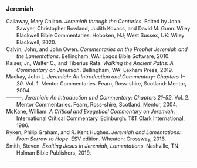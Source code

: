 ### Jeremiah

<div class="csl-bib-body" style="line-height: 1.35; margin-left: 2em; text-indent:-2em;">
  <div class="csl-entry">Callaway, Mary Chilton. <i>Jeremiah through the Centuries</i>. Edited by John Sawyer, Christopher Rowland, Judith Kovacs, and David M. Gunn. Wiley Blackwell Bible Commentaries. Hoboken, NJ; West Sussex, UK: Wiley Blackwell, 2020.</div>
  <span class="Z3988" title="url_ver=Z39.88-2004&amp;ctx_ver=Z39.88-2004&amp;rfr_id=info%3Asid%2Fzotero.org%3A2&amp;rft_val_fmt=info%3Aofi%2Ffmt%3Akev%3Amtx%3Abook&amp;rft.genre=book&amp;rft.btitle=Jeremiah%20through%20the%20Centuries&amp;rft.place=Hoboken%2C%20NJ%3B%20West%20Sussex%2C%20UK&amp;rft.publisher=Wiley%20Blackwell&amp;rft.series=Wiley%20Blackwell%20Bible%20Commentaries&amp;rft.aufirst=Mary%20Chilton&amp;rft.aulast=Callaway&amp;rft.au=Mary%20Chilton%20Callaway&amp;rft.au=John%20Sawyer&amp;rft.au=Christopher%20Rowland&amp;rft.au=Judith%20Kovacs&amp;rft.au=David%20M.%20Gunn&amp;rft.date=2020"></span>
  <div class="csl-entry">Calvin, John, and John Owen. <i>Commentaries on the Prophet Jeremiah and the Lamentations</i>. Bellingham, WA: Logos Bible Software, 2010.</div>
  <span class="Z3988" title="url_ver=Z39.88-2004&amp;ctx_ver=Z39.88-2004&amp;rfr_id=info%3Asid%2Fzotero.org%3A2&amp;rft_val_fmt=info%3Aofi%2Ffmt%3Akev%3Amtx%3Abook&amp;rft.genre=book&amp;rft.btitle=Commentaries%20on%20the%20Prophet%20Jeremiah%20and%20the%20Lamentations&amp;rft.place=Bellingham%2C%20WA&amp;rft.publisher=Logos%20Bible%20Software&amp;rft.aufirst=John&amp;rft.aulast=Calvin&amp;rft.au=John%20Calvin&amp;rft.au=John%20Owen&amp;rft.date=2010"></span>
  <div class="csl-entry">Kaiser, Jr., Walter C., and Tiberius Rata. <i>Walking the Ancient Paths: A Commentary on Jeremiah</i>. Bellingham, WA: Lexham Press, 2019.</div>
  <span class="Z3988" title="url_ver=Z39.88-2004&amp;ctx_ver=Z39.88-2004&amp;rfr_id=info%3Asid%2Fzotero.org%3A2&amp;rft_val_fmt=info%3Aofi%2Ffmt%3Akev%3Amtx%3Abook&amp;rft.genre=book&amp;rft.btitle=Walking%20the%20Ancient%20Paths%3A%20A%20Commentary%20on%20Jeremiah&amp;rft.place=Bellingham%2C%20WA&amp;rft.publisher=Lexham%20Press&amp;rft.aufirst=Jr.%2C%20Walter%20C.&amp;rft.aulast=Kaiser&amp;rft.au=Jr.%2C%20Walter%20C.%20Kaiser&amp;rft.au=Tiberius%20Rata&amp;rft.date=2019"></span>
  <div class="csl-entry">Mackay, John L. <i>Jeremiah: An Introduction and Commentary: Chapters 1–20</i>. Vol. 1. Mentor Commentaries. Fearn, Ross-shire, Scotland: Mentor, 2004.</div>
  <span class="Z3988" title="url_ver=Z39.88-2004&amp;ctx_ver=Z39.88-2004&amp;rfr_id=info%3Asid%2Fzotero.org%3A2&amp;rft_val_fmt=info%3Aofi%2Ffmt%3Akev%3Amtx%3Abook&amp;rft.genre=book&amp;rft.btitle=Jeremiah%3A%20An%20Introduction%20and%20Commentary%3A%20Chapters%201%E2%80%9320&amp;rft.place=Fearn%2C%20Ross-shire%2C%20Scotland&amp;rft.publisher=Mentor&amp;rft.series=Mentor%20Commentaries&amp;rft.aufirst=John%20L.&amp;rft.aulast=Mackay&amp;rft.au=John%20L.%20Mackay&amp;rft.date=2004"></span>
  <div class="csl-entry">———. <i>Jeremiah: An Introduction and Commentary: Chapters 21–52</i>. Vol. 2. Mentor Commentaries. Fearn, Ross-shire, Scotland: Mentor, 2004.</div>
  <span class="Z3988" title="url_ver=Z39.88-2004&amp;ctx_ver=Z39.88-2004&amp;rfr_id=info%3Asid%2Fzotero.org%3A2&amp;rft_val_fmt=info%3Aofi%2Ffmt%3Akev%3Amtx%3Abook&amp;rft.genre=book&amp;rft.btitle=Jeremiah%3A%20An%20Introduction%20and%20Commentary%3A%20Chapters%2021%E2%80%9352&amp;rft.place=Fearn%2C%20Ross-shire%2C%20Scotland&amp;rft.publisher=Mentor&amp;rft.series=Mentor%20Commentaries&amp;rft.aufirst=John%20L.&amp;rft.aulast=Mackay&amp;rft.au=John%20L.%20Mackay&amp;rft.date=2004"></span>
  <div class="csl-entry">McKane, William. <i>A Critical and Exegetical Commentary on Jeremiah</i>. International Critical Commentary. Edinburgh: T&amp;T Clark International, 1986.</div>
  <span class="Z3988" title="url_ver=Z39.88-2004&amp;ctx_ver=Z39.88-2004&amp;rfr_id=info%3Asid%2Fzotero.org%3A2&amp;rft_val_fmt=info%3Aofi%2Ffmt%3Akev%3Amtx%3Abook&amp;rft.genre=book&amp;rft.btitle=A%20critical%20and%20exegetical%20commentary%20on%20Jeremiah&amp;rft.place=Edinburgh&amp;rft.publisher=T%26T%20Clark%20International&amp;rft.series=International%20Critical%20Commentary&amp;rft.aufirst=William&amp;rft.aulast=McKane&amp;rft.au=William%20McKane&amp;rft.date=1986"></span>
  <div class="csl-entry">Ryken, Philip Graham, and R. Kent Hughes. <i>Jeremiah and Lamentations: From Sorrow to Hope</i>. ESV edition. Wheaton: Crossway, 2016.</div>
  <span class="Z3988" title="url_ver=Z39.88-2004&amp;ctx_ver=Z39.88-2004&amp;rfr_id=info%3Asid%2Fzotero.org%3A2&amp;rft_id=urn%3Aisbn%3A978-1-4335-4880-2&amp;rft_val_fmt=info%3Aofi%2Ffmt%3Akev%3Amtx%3Abook&amp;rft.genre=book&amp;rft.btitle=Jeremiah%20and%20Lamentations%3A%20From%20Sorrow%20to%20Hope&amp;rft.place=Wheaton&amp;rft.publisher=Crossway&amp;rft.edition=ESV%20edition&amp;rft.aufirst=Philip%20Graham&amp;rft.aulast=Ryken&amp;rft.au=Philip%20Graham%20Ryken&amp;rft.au=R.%20Kent%20Hughes&amp;rft.date=2016-05-31&amp;rft.tpages=832&amp;rft.isbn=978-1-4335-4880-2&amp;rft.language=English"></span>
  <div class="csl-entry">Smith, Steven. <i>Exalting Jesus in Jeremiah, Lamentations</i>. Nashville, TN: Holman Bible Publishers, 2019.</div>
  <span class="Z3988" title="url_ver=Z39.88-2004&amp;ctx_ver=Z39.88-2004&amp;rfr_id=info%3Asid%2Fzotero.org%3A2&amp;rft_val_fmt=info%3Aofi%2Ffmt%3Akev%3Amtx%3Abook&amp;rft.genre=book&amp;rft.btitle=Exalting%20Jesus%20in%20Jeremiah%2C%20Lamentations&amp;rft.place=Nashville%2C%20TN&amp;rft.publisher=Holman%20Bible%20Publishers&amp;rft.aufirst=Steven&amp;rft.aulast=Smith&amp;rft.au=Steven%20Smith&amp;rft.date=2019"></span>
</div>

<hr>
